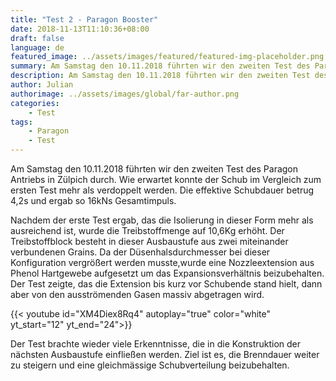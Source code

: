 ```yaml
---
title: "Test 2 - Paragon Booster"
date: 2018-11-13T11:10:36+08:00
draft: false
language: de
featured_image: ../assets/images/featured/featured-img-placeholder.png
summary: Am Samstag den 10.11.2018 führten wir den zweiten Test des Paragon Antriebs in Zülpich durch.
description: Am Samstag den 10.11.2018 führten wir den zweiten Test des Paragon Antriebs in Zülpich durch..
author: Julian
authorimage: ../assets/images/global/far-author.png
categories: 
    - Test
tags: 
    - Paragon
    - Test
---
```


Am Samstag den 10.11.2018 führten wir den zweiten Test des Paragon Antriebs in Zülpich durch. Wie erwartet konnte der Schub im Vergleich zum ersten Test mehr als verdoppelt werden. Die effektive Schubdauer betrug 4,2s und ergab so 16kNs Gesamtimpuls.

Nachdem der erste Test ergab, das die Isolierung in dieser Form mehr als ausreichend ist, wurde die Treibstoffmenge auf 10,6Kg erhöht. Der Treibstoffblock besteht in dieser Ausbaustufe aus zwei miteinander verbundenen Grains. Da der Düsenhalsdurchmesser bei dieser Konfiguration vergrößert werden musste,wurde eine Nozzleextension aus Phenol Hartgewebe aufgesetzt um das Expansionsverhältnis beizubehalten. Der Test zeigte, das die Extension bis kurz vor Schubende stand hielt, dann aber von den ausströmenden Gasen massiv abgetragen wird.

{{< youtube id="XM4Diex8Rq4" autoplay="true" color="white" yt_start="12" yt_end="24">}}

Der Test brachte wieder viele Erkenntnisse, die in die Konstruktion der nächsten Ausbaustufe einfließen werden. Ziel ist es, die Brenndauer weiter zu steigern und eine gleichmässige Schubverteilung beizubehalten.

